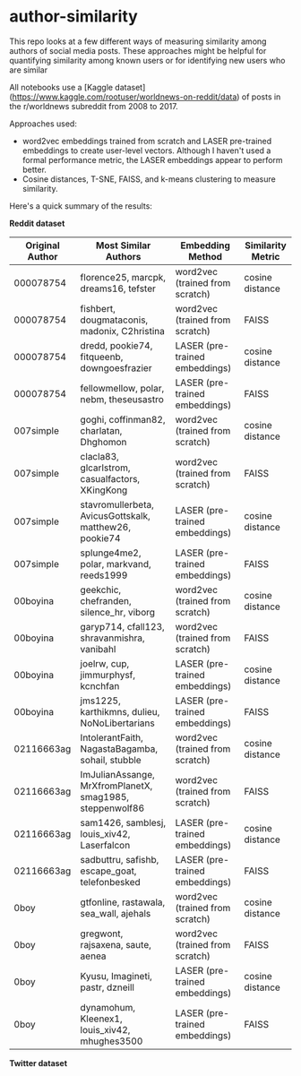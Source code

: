 # author-similarity
This repo looks at a few different ways of measuring similarity among authors of social media posts. These approaches might be helpful for quantifying similarity among known users or for identifying new users who are similar 

All notebooks use a [Kaggle dataset] (https://www.kaggle.com/rootuser/worldnews-on-reddit/data) of posts in the r/worldnews subreddit from 2008 to 2017.

Approaches used:
- word2vec embeddings trained from scratch and LASER pre-trained embeddings to create user-level vectors. Although I haven't used a formal performance metric, the LASER embeddings appear to perform better.
- Cosine distances, T-SNE, FAISS, and k-means clustering to measure similarity.

Here's a quick summary of the results:

**Reddit dataset**

| Original Author  | Most Similar Authors | Embedding Method | Similarity Metric
| ------------- | ------------- | ------------- | ------------- |
| 000078754  | florence25, marcpk, dreams16, tefster | word2vec (trained from scratch)  | cosine distance |
| 000078754 | fishbert, dougmataconis, madonix, C2hristina | word2vec (trained from scratch)  | FAISS |
| 000078754 | dredd, pookie74, fitqueenb, downgoesfrazier | LASER (pre-trained embeddings) | cosine distance |
| 000078754  | fellowmellow, polar, nebm, theseusastro | LASER (pre-trained embeddings) | FAISS |
| 007simple  | goghi, coffinman82, charlatan, Dhghomon | word2vec (trained from scratch)  | cosine distance |
| 007simple | clacla83, glcarlstrom, casualfactors, XKingKong | word2vec (trained from scratch)  | FAISS |
| 007simple  | stavromullerbeta, AvicusGottskalk, matthew26, pookie74 | LASER (pre-trained embeddings) | cosine distance |
| 007simple  | splunge4me2, polar, markvand, reeds1999 | LASER (pre-trained embeddings) | FAISS |
| 00boyina  | geekchic, chefranden, silence_hr, viborg | word2vec (trained from scratch)  | cosine distance |
| 00boyina | garyp714, cfall123, shravanmishra, vanibahl | word2vec (trained from scratch)  | FAISS |
| 00boyina  | joelrw, cup, jimmurphysf, kcnchfan | LASER (pre-trained embeddings) | cosine distance |
| 00boyina  | jms1225, karthikmns, dulieu, NoNoLibertarians | LASER (pre-trained embeddings) | FAISS |
| 02116663ag  | IntolerantFaith, NagastaBagamba, sohail, stubble | word2vec (trained from scratch)  | cosine distance |
| 02116663ag | ImJulianAssange, MrXfromPlanetX, smag1985, steppenwolf86 | word2vec (trained from scratch)  | FAISS |
| 02116663ag  | sam1426, samblesj, louis_xiv42, Laserfalcon | LASER (pre-trained embeddings) | cosine distance |
| 02116663ag  | sadbuttru, safishb, escape_goat, telefonbesked | LASER (pre-trained embeddings) | FAISS |
| 0boy  | gtfonline, rastawala, sea_wall, ajehals | word2vec (trained from scratch)  | cosine distance |
| 0boy | gregwont, rajsaxena, saute, aenea | word2vec (trained from scratch)  | FAISS |
| 0boy  | Kyusu, Imagineti, pastr, dzneill | LASER (pre-trained embeddings) | cosine distance |
| 0boy  | dynamohum, Kleenex1, louis_xiv42, mhughes3500 | LASER (pre-trained embeddings) | FAISS |

**Twitter dataset**
